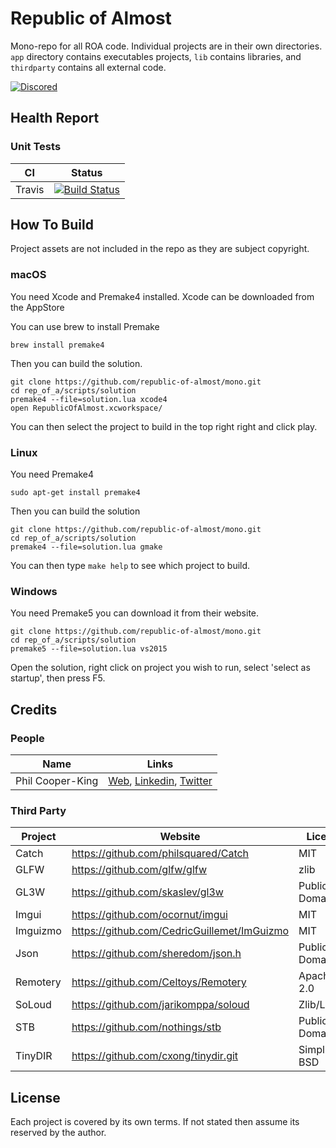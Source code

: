 # Republic of Almost

Mono-repo for all ROA code. Individual projects are in their own directories. `app` directory contains executables projects, `lib` contains libraries, and `thirdparty` contains all external code.

[![Discored](https://img.shields.io/badge/Discord-Republic_Of_Almost-green.svg?style=flat)](https://discord.gg/DU3s4fS)

## Health Report


### Unit Tests

CI          | Status
------------|--------
Travis      | [![Build Status](https://travis-ci.org/republic-of-almost/mono.svg?branch=master)](https://travis-ci.org/republic-of-almost/mono)


## How To Build

Project assets are not included in the repo as they are subject copyright.

### macOS

  You need Xcode and Premake4 installed. Xcode can be downloaded from the AppStore

  You can use brew to install Premake

  ```
  brew install premake4
  ```

  Then you can build the solution.

  ```
  git clone https://github.com/republic-of-almost/mono.git
  cd rep_of_a/scripts/solution
  premake4 --file=solution.lua xcode4
  open RepublicOfAlmost.xcworkspace/
  ```

  You can then select the project to build in the top right right and click play.

### Linux

  You need Premake4

  ```
  sudo apt-get install premake4
  ```

  Then you can build the solution

  ```
  git clone https://github.com/republic-of-almost/mono.git
  cd rep_of_a/scripts/solution
  premake4 --file=solution.lua gmake
  ```

  You can then type `make help` to see which project to build.

### Windows

  You need Premake5 you can download it from their website.

  ```
  git clone https://github.com/republic-of-almost/mono.git
  cd rep_of_a/scripts/solution
  premake5 --file=solution.lua vs2015
  ```

  Open the solution, right click on project you wish to run, select 'select as startup', then press F5.

## Credits

### People

Name                  | Links
----------------------|----------------------------
Phil Cooper-King      | [Web](http://www.cooperking.net), [Linkedin](https://www.linkedin.com/in/philcooperking/), [Twitter](https://twitter.com/rep_of_a)

### Third Party

Project  | Website                                       | License
---------|-----------------------------------------------|--------
Catch    | https://github.com/philsquared/Catch          | MIT
GLFW     | https://github.com/glfw/glfw                  | zlib
GL3W     | https://github.com/skaslev/gl3w               | Public Domain
Imgui    | https://github.com/ocornut/imgui              | MIT
Imguizmo | https://github.com/CedricGuillemet/ImGuizmo   | MIT
Json     | https://github.com/sheredom/json.h            | Public Domain
Remotery | https://github.com/Celtoys/Remotery           | Apache 2.0
SoLoud   | https://github.com/jarikomppa/soloud          | Zlib/LibPng
STB      | https://github.com/nothings/stb               | Public Domain
TinyDIR  | https://github.com/cxong/tinydir.git          | Simplified BSD


## License

Each project is covered by its own terms. If not stated then assume its reserved by the author.
